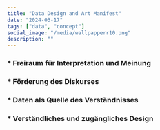 ```yaml
---
title: "Data Design and Art Manifest"
date: "2024-03-17"
tags: ["data", "concept"]
social_image: "/media/wallpapperr10.png"
description: ""
---
```


### * Freiraum für Interpretation und Meinung
### * Förderung des Diskurses
### * Daten als Quelle des Verständnisses
### * Verständliches und zugängliches Design